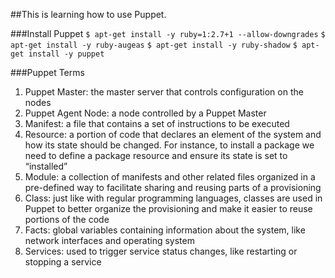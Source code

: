 ##This is learning how to use Puppet.

###Install Puppet
`$ apt-get install -y ruby=1:2.7+1 --allow-downgrades`
`$ apt-get install -y ruby-augeas`
`$ apt-get install -y ruby-shadow`
`$ apt-get install -y puppet`


###Puppet Terms
1. Puppet Master: the master server that controls configuration on the nodes
2. Puppet Agent Node: a node controlled by a Puppet Master
3. Manifest: a file that contains a set of instructions to be executed
4. Resource: a portion of code that declares an element of the system and 
	how its state should be changed. For instance, to install a package we need
	to define a package resource and ensure its state is set to “installed”
5. Module: a collection of manifests and other related files organized in a
	pre-defined way to facilitate sharing and reusing parts of a provisioning
6. Class: just like with regular programming languages, classes are used in Puppet
	to better organize the provisioning and make it easier to reuse portions of the code
7. Facts: global variables containing information about the system, like network
	interfaces and operating system
8. Services: used to trigger service status changes, like restarting or stopping a service


